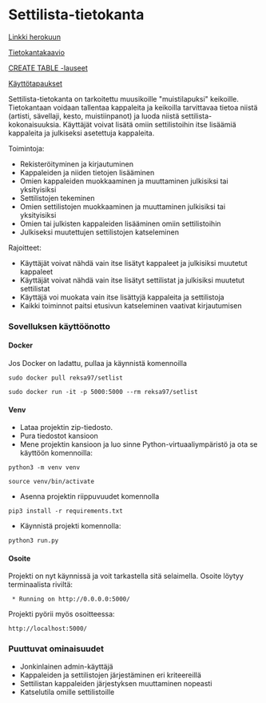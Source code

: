 # Settilista-tietokanta
[Linkki herokuun](https://tsoha-settilista.herokuapp.com/)

[Tietokantakaavio](https://github.com/Reksa97/Settilista/blob/master/documentation/Tietokantakaavio.png)

[CREATE TABLE -lauseet](https://github.com/Reksa97/Settilista/blob/master/documentation/CREATE_TABLE.md)

[Käyttötapaukset](https://github.com/Reksa97/Settilista/blob/master/documentation/user_stories.md)

Settilista-tietokanta on tarkoitettu muusikoille "muistilapuksi" keikoille. Tietokantaan voidaan tallentaa kappaleita ja keikoilla tarvittavaa tietoa niistä (artisti, sävellaji, kesto, muistiinpanot) ja luoda niistä settilista-kokonaisuuksia.
Käyttäjät voivat lisätä omiin settilistoihin itse lisäämiä kappaleita ja julkiseksi asetettuja kappaleita.

Toimintoja:
 * Rekisteröityminen ja kirjautuminen
 * Kappaleiden ja niiden tietojen lisääminen
 * Omien kappaleiden muokkaaminen ja muuttaminen julkisiksi tai yksityisiksi
 * Settilistojen tekeminen
 * Omien settilistojen muokkaaminen ja muuttaminen julkisiksi tai yksityisiksi
 * Omien tai julkisten kappaleiden lisääminen omiin settilistoihin
 * Julkiseksi muutettujen settilistojen katseleminen

Rajoitteet:
 * Käyttäjät voivat nähdä vain itse lisätyt kappaleet ja julkisiksi muutetut kappaleet
 * Käyttäjät voivat nähdä vain itse lisätyt settilistat ja julkisiksi muutetut settilistat
 * Käyttäjä voi muokata vain itse lisättyjä kappaleita ja settilistoja
 * Kaikki toiminnot paitsi etusivun katseleminen vaativat kirjautumisen


### Sovelluksen käyttöönotto

#### Docker

Jos Docker on ladattu, pullaa ja käynnistä komennoilla
```
sudo docker pull reksa97/setlist

sudo docker run -it -p 5000:5000 --rm reksa97/setlist
```

#### Venv

 * Lataa projektin zip-tiedosto.
 * Pura tiedostot kansioon
 * Mene projektin kansioon ja luo sinne Python-virtuaaliympäristö ja ota se käyttöön komennoilla:
```
python3 -m venv venv

source venv/bin/activate
```
 * Asenna projektin riippuvuudet komennolla
```
pip3 install -r requirements.txt
```
 * Käynnistä projekti komennolla:
```
python3 run.py
```

#### Osoite

Projekti on nyt käynnissä ja voit tarkastella sitä selaimella. 
Osoite löytyy terminaalista riviltä:
```
 * Running on http://0.0.0.0:5000/
```
Projekti pyörii myös osoitteessa:
```
http://localhost:5000/
```

### Puuttuvat ominaisuudet
 * Jonkinlainen admin-käyttäjä
 * Kappaleiden ja settilistojen järjestäminen eri kriteereillä
 * Settilistan kappaleiden järjestyksen muuttaminen nopeasti
 * Katselutila omille settilistoille
